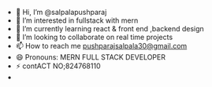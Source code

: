 - 👋 Hi, I’m @salpalapushparaj
- 👀 I’m interested in fullstack with mern
- 🌱 I’m currently learning react & front end ,backend design
- 💞️ I’m looking to collaborate on real time projects
- 📫 How to reach me pushparajsalpala30@gmail.com
- 😄 Pronouns: MERN FULL STACK DEVELOPER
- ⚡ contACT NO;824768110
- 

<!---
salpalapushparaj/salpalapushparaj is a ✨ special ✨ repository because its `README.md` (this file) appears on your GitHub profile.
You can click the Preview link to take a look at your changes.
--->
